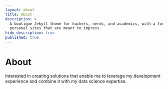 ```yaml
---
layout: about
title: About
description: >
  A boutique Jekyll theme for hackers, nerds, and academics, with a focus on
  personal sites that are meant to impress.
hide_description: true
published: true
---
```


# About

<!--author-->
Interested in creating solutions that enable me to leverage my development experience and combine it with my data science expertise.